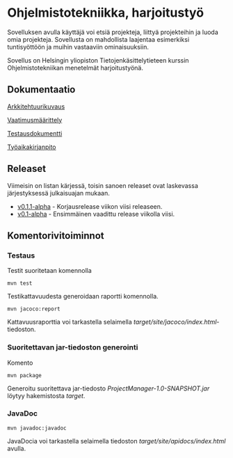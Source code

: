 # Ohjelmistotekniikka, harjoitustyö

Sovelluksen avulla käyttäjä voi etsiä projekteja, liittyä projekteihin ja luoda omia projekteja. Sovellusta on mahdollista laajentaa esimerkiksi tuntisyöttöön ja muihin vastaaviin ominaisuuksiin.

Sovellus on Helsingin yliopiston Tietojenkäsittelytieteen kurssin Ohjelmistotekniikan menetelmät harjoitustyönä.

## Dokumentaatio

[Arkkitehtuurikuvaus](https://github.com/Vilthsu/ot-harjoitustyo/blob/master/dokumentaatio/arkkitehtuurikuvaus.md)

[Vaatimusmäärittely](https://github.com/Vilthsu/ot-harjoitustyo/blob/master/dokumentaatio/vaatimusmaarittely.md)

[Testausdokumentti](https://github.com/Vilthsu/ot-harjoitustyo/blob/master/dokumentaatio/testaus.md)

[Työaikakirjanpito](https://github.com/Vilthsu/ot-harjoitustyo/blob/master/dokumentaatio/tuntikirjanpito.md)

## Releaset
Viimeisin on listan kärjessä, toisin sanoen releaset ovat laskevassa järjestyksessä julkaisuajan mukaan.

- [v0.1.1-alpha](https://github.com/Vilthsu/ot-harjoitustyo/releases/tag/v0.1.1-alpha) - Korjausrelease viikon viisi releaseen.
- [v0.1-alpha](https://github.com/Vilthsu/ot-harjoitustyo/releases/tag/v0.1-alpha) - Ensimmäinen vaadittu release viikolla viisi.

## Komentorivitoiminnot

### Testaus

Testit suoritetaan komennolla

```
mvn test
```

Testikattavuudesta generoidaan raportti komennolla.

```
mvn jacoco:report
```

Kattavuusraporttia voi tarkastella selaimella _target/site/jacoco/index.html_-tiedoston.

### Suoritettavan jar-tiedoston generointi

Komento

```
mvn package
```

Generoitu suoritettava jar-tiedosto _ProjectManager-1.0-SNAPSHOT.jar_ löytyy hakemistosta _target_.

### JavaDoc

```
mvn javadoc:javadoc
```

JavaDocia voi tarkastella selaimella tiedoston _target/site/apidocs/index.html_ avulla.
